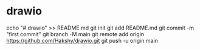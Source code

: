 # drawio
echo "# drawio" >> README.md
git init
git add README.md
git commit -m "first commit"
git branch -M main
git remote add origin https://github.com/Hakshy/drawio.git
git push -u origin main
